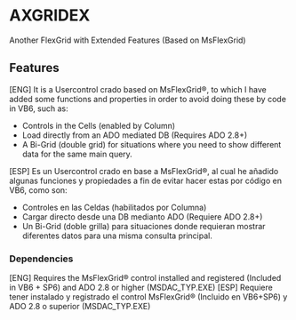 # AXGRIDEX
Another FlexGrid with Extended Features (Based on MsFlexGrid)

## Features
 [ENG] It is a Usercontrol crado based on MsFlexGrid®, to which I have added some functions and properties in order to avoid doing these by code in VB6, such as:
- Controls in the Cells (enabled by Column)
- Load directly from an ADO mediated DB (Requires ADO 2.8+)
- A Bi-Grid (double grid) for situations where you need to show different data for the same main query.

[ESP] Es un Usercontrol crado en base a MsFlexGrid®, al cual he añadido algunas funciones y propiedades a fin de evitar hacer estas por código en VB6, como son:
- Controles en las Celdas (habilitados por Columna)
- Cargar directo desde una DB medianto ADO (Requiere ADO 2.8+)
- Un Bi-Grid (doble grilla) para situaciones donde requieran mostrar diferentes datos para una misma consulta principal.

### Dependencies
  [ENG] Requires the MsFlexGrid® control installed and registered (Included in VB6 + SP6) and ADO 2.8 or higher (MSDAC_TYP.EXE)
  [ESP] Requiere tener instalado y registrado el control MsFlexGrid® (Incluido en VB6+SP6) y ADO 2.8 o superior (MSDAC_TYP.EXE)
  
  

